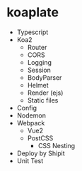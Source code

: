 koaplate
========

- Typescript
- Koa2
  - Router
  - CORS
  - Logging
  - Session
  - BodyParser
  - Helmet
  - Render (ejs)
  - Static files
- Config
- Nodemon
- Webpack
  - Vue2
  - PostCSS
    - CSS Nesting
- Deploy by Shipit
- Unit Test

